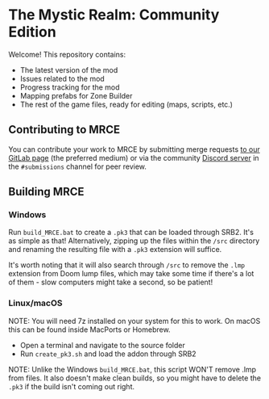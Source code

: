 # The Mystic Realm: Community Edition
Welcome! This repository contains:
- The latest version of the mod
- Issues related to the mod
- Progress tracking for the mod
- Mapping prefabs for Zone Builder
- The rest of the game files, ready for editing (maps, scripts, etc.)

## Contributing to MRCE
You can contribute your work to MRCE by submitting merge requests [to our GitLab page](https://gitlab.com/team-prismatic/mystic-realm-ce/-/merge_requests) (the preferred medium) or via the community [Discord server](https://discord.gg/WcB2vaqbgf) in the `#submissions` channel for peer review.

## Building MRCE

### Windows
Run `build_MRCE.bat` to create a `.pk3` that can be loaded through SRB2. It's as simple as that! Alternatively, zipping up the files within the `/src` directory and renaming the resulting file with a `.pk3` extension will suffice.

It's worth noting that it will also search through `/src` to remove the `.lmp` extension from Doom lump files, which may take some time if there's a lot of them - slow computers might take a second, so be patient!


### Linux/macOS
NOTE: You will need 7z installed on your system for this to work. On macOS this can be found inside MacPorts or Homebrew.

- Open a terminal and navigate to the source folder
- Run `create_pk3.sh` and load the addon through SRB2

NOTE: Unlike the Windows `build_MRCE.bat`, this script WON'T remove .lmp from files. It also doesn't make clean builds, so you might have to delete the `.pk3` if the build isn't coming out right.
